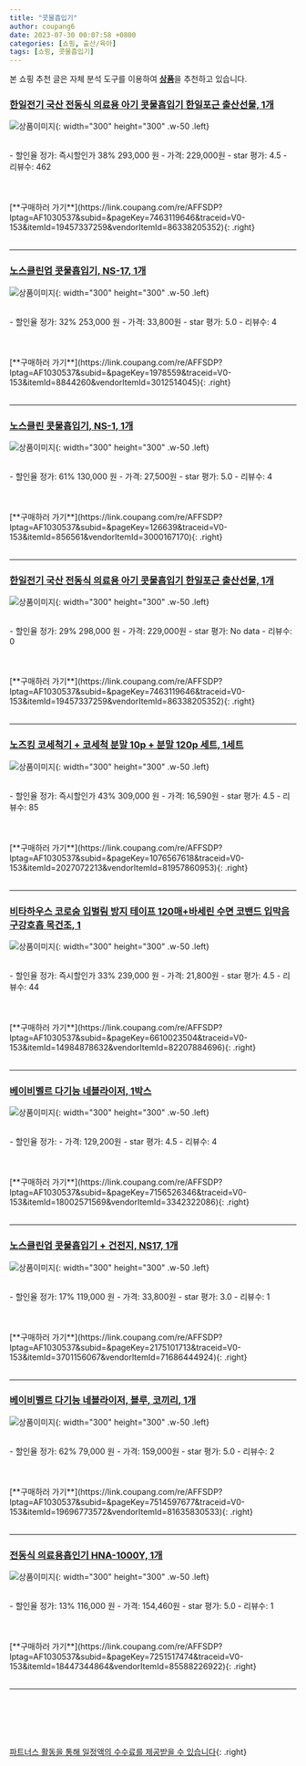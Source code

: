 ```yaml
---
title: "콧물흡입기"
author: coupang6
date: 2023-07-30 00:07:58 +0800
categories: [쇼핑, 출산/육아]
tags: [쇼핑, 콧물흡입기]
---
```


본 쇼핑 추천 글은 자체 분석 도구를 이용하여 [**상품**](https://link.coupang.com/a/bao1ui)을 추천하고 있습니다.

### [한일전기 국산 전동식 의료용 아기 콧물흡입기 한일포근 출산선물, 1개](https://link.coupang.com/re/AFFSDP?lptag=AF1030537&subid=&pageKey=7463119646&traceid=V0-153&itemId=19457337259&vendorItemId=86338205352)

![상품이미지](https://thumbnail9.coupangcdn.com/thumbnails/remote/230x230ex/image/vendor_inventory/ce26/697bb7845b180a2da1a6e918da619f4f50b4d90bf2d8538f8f0693e157a5.jpg){: width="300" height="300" .w-50 .left}


<br>
- 할인율 정가: 즉시할인가 38%  293,000   원
- 가격: 229,000원
- star 평가: 4.5
- 리뷰수: 462
<br>
<br>
<br>
<br>
[**구매하러 가기**](https://link.coupang.com/re/AFFSDP?lptag=AF1030537&subid=&pageKey=7463119646&traceid=V0-153&itemId=19457337259&vendorItemId=86338205352){: .right}
<br>
<br>

---

### [노스클린업 콧물흡입기, NS-17, 1개](https://link.coupang.com/re/AFFSDP?lptag=AF1030537&subid=&pageKey=1978559&traceid=V0-153&itemId=8844260&vendorItemId=3012514045)

![상품이미지](https://thumbnail9.coupangcdn.com/thumbnails/remote/230x230ex/image/retail/images/1689991334868392-058740ac-5fc9-4997-98c7-39438832c2a0.jpg){: width="300" height="300" .w-50 .left}


<br>
- 할인율 정가: 32%  253,000   원
- 가격: 33,800원
- star 평가: 5.0
- 리뷰수: 4
<br>
<br>
<br>
<br>
[**구매하러 가기**](https://link.coupang.com/re/AFFSDP?lptag=AF1030537&subid=&pageKey=1978559&traceid=V0-153&itemId=8844260&vendorItemId=3012514045){: .right}
<br>
<br>

---

### [노스클린 콧물흡입기, NS-1, 1개](https://link.coupang.com/re/AFFSDP?lptag=AF1030537&subid=&pageKey=126639&traceid=V0-153&itemId=856561&vendorItemId=3000167170)

![상품이미지](https://thumbnail7.coupangcdn.com/thumbnails/remote/230x230ex/image/retail/images/9252456040909800-b5582e9d-7f7b-47bc-98c7-1b5335cdcbb1.jpg){: width="300" height="300" .w-50 .left}


<br>
- 할인율 정가: 61%  130,000   원
- 가격: 27,500원
- star 평가: 5.0
- 리뷰수: 4
<br>
<br>
<br>
<br>
[**구매하러 가기**](https://link.coupang.com/re/AFFSDP?lptag=AF1030537&subid=&pageKey=126639&traceid=V0-153&itemId=856561&vendorItemId=3000167170){: .right}
<br>
<br>

---

### [한일전기 국산 전동식 의료용 아기 콧물흡입기 한일포근 출산선물, 1개](https://link.coupang.com/re/AFFSDP?lptag=AF1030537&subid=&pageKey=7463119646&traceid=V0-153&itemId=19457337259&vendorItemId=86338205352)

![상품이미지](https://thumbnail9.coupangcdn.com/thumbnails/remote/230x230ex/image/vendor_inventory/ce26/697bb7845b180a2da1a6e918da619f4f50b4d90bf2d8538f8f0693e157a5.jpg){: width="300" height="300" .w-50 .left}


<br>
- 할인율 정가: 29%  298,000   원
- 가격: 229,000원
- star 평가: No data
- 리뷰수: 0
<br>
<br>
<br>
<br>
[**구매하러 가기**](https://link.coupang.com/re/AFFSDP?lptag=AF1030537&subid=&pageKey=7463119646&traceid=V0-153&itemId=19457337259&vendorItemId=86338205352){: .right}
<br>
<br>

---

### [노즈킹 코세척기 + 코세척 분말 10p + 분말 120p 세트, 1세트](https://link.coupang.com/re/AFFSDP?lptag=AF1030537&subid=&pageKey=1076567618&traceid=V0-153&itemId=2027072213&vendorItemId=81957860953)

![상품이미지](https://thumbnail7.coupangcdn.com/thumbnails/remote/230x230ex/image/vendor_inventory/7e82/511173668e80493b2d3518450bd6209a2c9f9a66277c70a95e1115738747.jpg){: width="300" height="300" .w-50 .left}


<br>
- 할인율 정가: 즉시할인가 43%  309,000   원
- 가격: 16,590원
- star 평가: 4.5
- 리뷰수: 85
<br>
<br>
<br>
<br>
[**구매하러 가기**](https://link.coupang.com/re/AFFSDP?lptag=AF1030537&subid=&pageKey=1076567618&traceid=V0-153&itemId=2027072213&vendorItemId=81957860953){: .right}
<br>
<br>

---

### [비타하우스 코로숨 입벌림 방지 테이프 120매+바세린 수면 코밴드 입막음 구강호흡 목건조, 1](https://link.coupang.com/re/AFFSDP?lptag=AF1030537&subid=&pageKey=6610023504&traceid=V0-153&itemId=14984878632&vendorItemId=82207884696)

![상품이미지](https://thumbnail10.coupangcdn.com/thumbnails/remote/230x230ex/image/vendor_inventory/2871/df8a6ed28a2ad5beb6955eabe63b76336ae726a0af2acb3297dcd319936e.jpg){: width="300" height="300" .w-50 .left}


<br>
- 할인율 정가: 즉시할인가 33%  239,000   원
- 가격: 21,800원
- star 평가: 4.5
- 리뷰수: 44
<br>
<br>
<br>
<br>
[**구매하러 가기**](https://link.coupang.com/re/AFFSDP?lptag=AF1030537&subid=&pageKey=6610023504&traceid=V0-153&itemId=14984878632&vendorItemId=82207884696){: .right}
<br>
<br>

---

### [베이비벨르 다기능 네블라이저, 1박스](https://link.coupang.com/re/AFFSDP?lptag=AF1030537&subid=&pageKey=7156526346&traceid=V0-153&itemId=18002571569&vendorItemId=3342322086)

![상품이미지](https://thumbnail7.coupangcdn.com/thumbnails/remote/230x230ex/image/retail/images/2264117699196310-6346c232-63d9-415b-987c-a374bfaa5240.JPG){: width="300" height="300" .w-50 .left}


<br>
- 할인율 정가: 
- 가격: 129,200원
- star 평가: 4.5
- 리뷰수: 4
<br>
<br>
<br>
<br>
[**구매하러 가기**](https://link.coupang.com/re/AFFSDP?lptag=AF1030537&subid=&pageKey=7156526346&traceid=V0-153&itemId=18002571569&vendorItemId=3342322086){: .right}
<br>
<br>

---

### [노스클린업 콧물흡입기 + 건전지, NS17, 1개](https://link.coupang.com/re/AFFSDP?lptag=AF1030537&subid=&pageKey=2175101713&traceid=V0-153&itemId=3701156067&vendorItemId=71686444924)

![상품이미지](https://thumbnail9.coupangcdn.com/thumbnails/remote/230x230ex/image/retail/images/1689991334868392-058740ac-5fc9-4997-98c7-39438832c2a0.jpg){: width="300" height="300" .w-50 .left}


<br>
- 할인율 정가: 17%  119,000   원
- 가격: 33,800원
- star 평가: 3.0
- 리뷰수: 1
<br>
<br>
<br>
<br>
[**구매하러 가기**](https://link.coupang.com/re/AFFSDP?lptag=AF1030537&subid=&pageKey=2175101713&traceid=V0-153&itemId=3701156067&vendorItemId=71686444924){: .right}
<br>
<br>

---

### [베이비벨르 다기능 네블라이저, 블루, 코끼리, 1개](https://link.coupang.com/re/AFFSDP?lptag=AF1030537&subid=&pageKey=7514597677&traceid=V0-153&itemId=19696773572&vendorItemId=81635830533)

![상품이미지](https://thumbnail6.coupangcdn.com/thumbnails/remote/230x230ex/image/vendor_inventory/b561/66135539b76fa840bb52ce2c1bdd5eee9d89a7f28a5eb501afd9fd9f95f3.jpg){: width="300" height="300" .w-50 .left}


<br>
- 할인율 정가: 62%  79,000   원
- 가격: 159,000원
- star 평가: 5.0
- 리뷰수: 2
<br>
<br>
<br>
<br>
[**구매하러 가기**](https://link.coupang.com/re/AFFSDP?lptag=AF1030537&subid=&pageKey=7514597677&traceid=V0-153&itemId=19696773572&vendorItemId=81635830533){: .right}
<br>
<br>

---

### [전동식 의료용흡인기 HNA-1000Y, 1개](https://link.coupang.com/re/AFFSDP?lptag=AF1030537&subid=&pageKey=7251517474&traceid=V0-153&itemId=18447344864&vendorItemId=85588226922)

![상품이미지](https://thumbnail6.coupangcdn.com/thumbnails/remote/230x230ex/image/retail/images/2023/04/07/14/0/645f56b7-f902-430e-8095-35f41314ab50.jpg){: width="300" height="300" .w-50 .left}


<br>
- 할인율 정가: 13%  116,000   원
- 가격: 154,460원
- star 평가: 5.0
- 리뷰수: 1
<br>
<br>
<br>
<br>
[**구매하러 가기**](https://link.coupang.com/re/AFFSDP?lptag=AF1030537&subid=&pageKey=7251517474&traceid=V0-153&itemId=18447344864&vendorItemId=85588226922){: .right}
<br>
<br>

---
<br><br><br><br><br> [파트너스 활동을 통해 일정액의 수수료를 제공받을 수 있습니다](https://link.coupang.com/a/bao1ui){: .right}